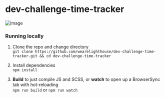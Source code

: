 # dev-challenge-time-tracker

![image](https://user-images.githubusercontent.com/462459/119385523-2544b500-bcbe-11eb-8f84-604fb68adfec.png)

### Running locally

1. Clone the repo and change directory  
`git clone https://github.com/wearelighthouse/dev-challenge-time-tracker.git && cd dev-challenge-time-tracker`

2. Install dependencies  
`npm install`

3. **Build** to just compile JS and SCSS, or **watch** to open up a BrowserSync tab with hot-reloading   
`npm run build` or `npm run watch`
